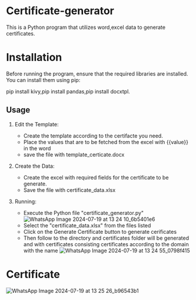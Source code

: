 # Certificate-generator
This is a Python program that utilizes word,excel data to generate certificates.

# Installation

Before running the program, ensure that the required libraries are installed. You can install them using pip:

pip install kivy,pip install pandas,pip install docxtpl.

## Usage

1. Edit the Template:
   - Create the template according to the certifacte you need.
   - Place the values that are to be fetched from the excel with {{value}} in the word
   - save the file with template_certicate.docx
2. Create the Data:
   - Create the excel with required fields for the certificate to be generate.
   - Save the file with certificate_data.xlsx
      
3. Running:
   - Execute the Python file "certificate_generator.py"
   ![WhatsApp Image 2024-07-19 at 13 24 10_6b5401e6](https://github.com/user-attachments/assets/a0f71284-fb25-49a7-8dd8-e19b3c38a19b)
   - Select the "certificate_data.xlsx" from the files listed
   - Click on the Generate Certificate button to generate cerificates
   - Then follow to the directory and certificates folder will be generated and with certificates consisting certificates according to the domain with the name
   ![WhatsApp Image 2024-07-19 at 13 24 55_0798f415](https://github.com/user-attachments/assets/ec19e365-ffae-4c35-885c-d0ef9791e1b3)

# Certificate
   ![WhatsApp Image 2024-07-19 at 13 25 26_b96543b1](https://github.com/user-attachments/assets/9d52026b-81c0-450f-8e34-1613a40e56ed)

